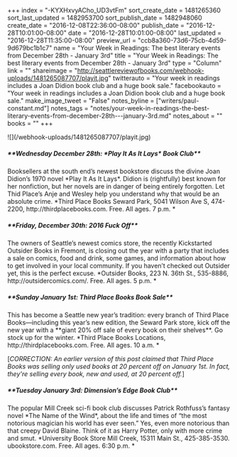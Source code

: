 +++
index = "-KYXHxvyACho_UD3vtFm"
sort_create_date = 1481265360
sort_last_updated = 1482953700
sort_publish_date = 1482948060
create_date = "2016-12-08T22:36:00-08:00"
publish_date = "2016-12-28T10:01:00-08:00"
date = "2016-12-28T10:01:00-08:00"
last_updated = "2016-12-28T11:35:00-08:00"
preview_url = "ccb8a360-73d6-75cb-4d59-9d679bc1b1c7"
name = "Your Week in Readings: The best literary events from December 28th - January 3rd"
title = "Your Week in Readings: The best literary events from December 28th - January 3rd"
type = "Column"
link = ""
shareimage = "http://seattlereviewofbooks.com/webhook-uploads/1481265087707/playit.jpg"
twitterauto = "Your week in readings includes a Joan Didion book club and a huge book sale."
facebookauto = "Your week in readings includes a Joan Didion book club and a huge book sale."
make_image_tweet = "False"
notes_byline = ["writers/paul-constant.md"]
notes_tags = "notes/your-week-in-readings-the-best-literary-events-from-december-28th---january-3rd.md"
notes_about = ""
books = ""
+++
<p class="image-left">![](/webhook-uploads/1481265087707/playit.jpg)</p>
<p class="noindent"><h5>**Wednesday December 28th: *Play It As It Lays* Book Club**</h5></p> 
 Booksellers at the south end’s newest bookstore discuss the divine Joan Didion’s 1970 novel *Play It As It Lays*. Didion is (rightfully) best known for her nonfiction, but her novels are in danger of being entirely forgotten. Let Thid Place’s Anje and Wesley help you understand why that would be an absolute crime. 
*Third Place Books Seward Park, 5041 Wilson Ave S, 474-2200, http://thirdplacebooks.com. Free. All ages. 7 p.m. *

<h5>**Friday, December 30th: 2016 Fuck Off**</h5></p> 
The owners of Seattle’s newest comics store, the recently Kickstarted Outsider Books in Fremont, is closing out the year with a party that includes a sale on comics, food and drink, some games, and information about how to get involved in your local community. If you haven’t checked out Outsider yet, this is the perfect excuse. *Outsider Books, 223 N. 36th St., 535-8886, http://outsidercomics.com/. Free. All ages. 5 p.m. * 

<h5>**Sunday January 1st: Third Place Books Book Sale**</h5></p> 
This has become a Seattle new year’s tradition: every branch of Third Place Books—including this year’s new edition, the Seward Park store, kick off the new year with a **giant 20% off sale of every book on their shelves**. Go stock up for the winter. *Third Place Books Locations, http://thirdplacebooks.com. Free. All ages. 10 a.m. * 

[*CORRECTION: An earlier version of this post claimed that Third Place Books was selling only used books at 20 percent off on January 1st. In fact, they're selling every book, new and used, at 20 percent off.*]

<p class="noindent"><h5>**Tuesday January 3rd: Dimension’s Edge Book Club**</h5></p>
The popular Mill Creek sci-fi book club discusses Patrick Rothfuss’s fantasy novel *The Name of the Wind*, about the life and times of “the most notorious magician his world has ever seen.” Yes, even more notorious than that creepy David Blaine. Think of it as Harry Potter, only with more crime and smut. *University Book Store Mill Creek, 15311 Main St., 425-385-3530. ubookstore.com. Free. All ages. 6:30 p.m. * 

